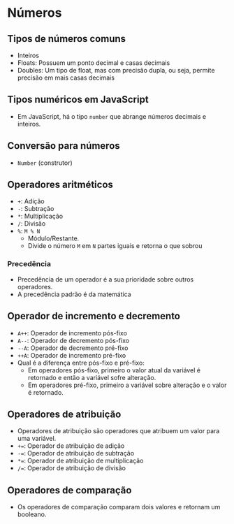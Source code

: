 # Números

## Tipos de números comuns

- Inteiros
- Floats: Possuem um ponto decimal e casas decimais
- Doubles: Um tipo de float, mas com precisão dupla, ou seja, permite precisão em mais casas decimais 

## Tipos numéricos em JavaScript

- Em JavaScript, há o tipo `number` que abrange números decimais e inteiros.

## Conversão para números

- `Number` (construtor)

## Operadores aritméticos

- `+`: Adição
- `-`: Subtração
- `*`: Multiplicação
- `/`: Divisão
- `%`: `M % N`
  - Módulo/Restante.
  - Divide o número `M` em `N` partes iguais e retorna o que sobrou

### Precedência

- Precedência de um operador é a sua prioridade sobre outros operadores.
- A precedência padrão é da matemática

## Operador de incremento e decremento

- `A++`: Operador de incremento pós-fixo
- `A--`: Operador de decremento pós-fixo
- `--A`: Operador de decremento pré-fixo
- `++A`: Operador de incremento pré-fixo
- Qual é a diferença entre pós-fixo e pré-fixo:
  - Em operadores pós-fixo, primeiro o valor atual da variável é retornado e então a variável sofre alteração.
  - Em operadores pré-fixo, primeiro a variável sobre alteração e o valor é retornado.

## Operadores de atribuição

- Operadores de atribuição são operadores que atribuem um valor para uma variável.
- `+=`: Operador de atribuição de adição
- `-=`: Operador de atribuição de subtração
- `*=`: Operador de atribuição de multiplicação
- `/=`: Operador de atribuição de divisão

## Operadores de comparação

- Os operadores de comparação comparam dois valores e retornam um booleano.